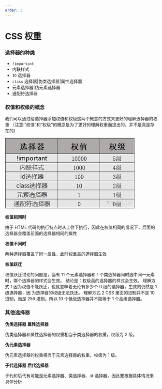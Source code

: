 ```yaml
---
order: 3
---
```


# CSS 权重

### 选择器的种类

- `!important`
- 内联样式
- `ID` 选择器
- `class` 选择器|伪类选择器|属性选择器
- 元素选择器|伪元素选择器
- 通配符选择器

### 权值和权级的概念

我们可以通过给选择器添加权值和权级这两个概念的方式来更好的理解选择器的权重
（注意:“权值”和“权级”的概念是为了更好的理解权重而提出的，并不是真是存在的)

![css-weight](../images/css/css-weight.jpg)

**权值相同时**

由于 HTML 代码的执行特点时从上往下执行，因此在权值相同的情况下，后面的选择器会覆盖前面的选择器相同的属性

**权值不同时**

两种选择器覆盖了同一属性，此时权重高的选择器生效

**权值跃迁**

权值跃迁讨论的问题是，当有 11 个元素选择器和 1 个类选择器同时选中同一元素时，哪个选择器的样式会生效。
结论是：权级高的选择器的样式会生效。
理解方式 1
因为权值不能跃迁，也就意味着无论有多少个 0 级的选择器，生效的仍然是 1 级选择器，因 为选择器的权级无法跃迁。
理解方式 2
CSS 里面的进制并不是 10 进制，而是 256 进制，所以 10 个低级选择器并不能等于 1 个高级选择器。

### 其他选择器

**伪类选择器**
**属性选择器**

伪类选择器和属性选择器的权重相当于类选择器的权重，权级为 2 级。

**伪元素选择器**

伪元素选择器的权重相当于元素选择器的权重，权级为 1 级。

**子代选择器**
**后代选择器**

子代和后代有可能是元素选择器、类选择器、id 选择器，因此要根据具体情况来具体分析

